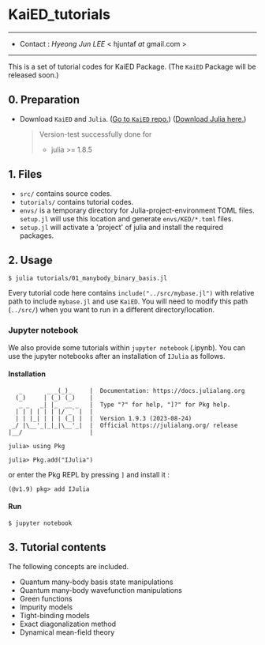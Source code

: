 # KaiED_tutorials

-------------
- Contact : *Hyeong Jun LEE*   < hjuntaf _at_ gmail.com >
-------------

This is a set of tutorial codes for KaiED Package. (The `KaiED` Package will be released soon.)

## 0. Preparation

- Download `KaiED` and `Julia`. ([Go to `KaiED` repo.](https://github.com/KAIST-ELST/KaiED)) ([Download Julia here.](https://julialang.org/downloads/ "official webpage"))
  >  Version-test successfully done for
  > * julia >= 1.8.5

## 1. Files

- `src/` contains source codes.
- `tutorials/` contains tutorial codes.
- `envs/` is a temporary directory for Julia-project-environment TOML files. `setup.jl` will use this location and generate `envs/KED/*.toml` files.
- `setup.jl` will activate a 'project' of julia and install the required packages.

## 2. Usage

```
$ julia tutorials/01_manybody_binary_basis.jl
```
Every tutorial code here contains `include("../src/mybase.jl")` with relative path to include `mybase.jl` and use `KaiED`. You will need to modify this path (`../src/`) when you want to run in a different directory/location.


### Jupyter notebook

We also provide some tutorials within `jupyter notebook` (.ipynb).
You can use the jupyter notebooks after an installation of `IJulia` as follows.

#### Installation

```
   _       _ _(_)_     |  Documentation: https://docs.julialang.org
  (_)     | (_) (_)    |
   _ _   _| |_  __ _   |  Type "?" for help, "]?" for Pkg help.
  | | | | | | |/ _` |  |
  | | |_| | | | (_| |  |  Version 1.9.3 (2023-08-24)
 _/ |\__'_|_|_|\__'_|  |  Official https://julialang.org/ release
|__/                   |

julia> using Pkg

julia> Pkg.add("IJulia")
```
or enter the Pkg REPL by pressing `]` and install it :
```
(@v1.9) pkg> add IJulia
```

#### Run

```
$ jupyter notebook
```


## 3. Tutorial contents
The following concepts are included.
- Quantum many-body basis state manipulations
- Quantum many-body wavefunction manipulations
- Green functions
- Impurity models
- Tight-binding models
- Exact diagonalization method
- Dynamical mean-field theory
